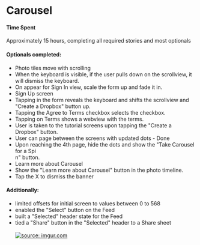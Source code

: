 # Carousel

<h4>Time Spent</h4>
Approximately 15 hours, completing all required stories and most optionals 

<h4>Optionals completed:</h1> 
<ul>
<li>Photo tiles move with scrolling</li>
<li>When the keyboard is visible, if the user pulls down on the scrollview, it will dismiss the keyboard.</li>
<li>On appear for Sign In view, scale the form up and fade it in. </li>
<li>Sign Up screen </li>
<li>Tapping in the form reveals the keyboard and shifts the scrollview and "Create a Dropbox" button up. </li>
<li>Tapping the Agree to Terms checkbox selects the checkbox.  </li>
<li>Tapping on Terms shows a webview with the terms. </li>
<li>User is taken to the tutorial screens upon tapping the "Create a Dropbox" button. </li>
<li>User can page between the screens with updated dots - Done 
<li>Upon reaching the 4th page, hide the dots and show the "Take Carousel for a Spi</li>n" button. </li>
<li>Learn more about Carousel</li>
<li>Show the "Learn more about Carousel" button in the photo timeline. </li>
<li>Tap the X to dismiss the banner </li>
</ul>
<h4>Additionally:</h1>
<ul>
<li>limited offsets for initial screen to values between 0 to 568 </li>
<li>enabled the "Select" button on the Feed</li>
<li>built a "Selected" header state for the Feed</li>
<li>tied a "Share" button in the "Selected" header to a Share sheet </li>
</li>

<br/>
<a href="http://imgur.com/eMVybOF"><img src="http://i.imgur.com/eMVybOF.gif" title="source: imgur.com" /></a>
